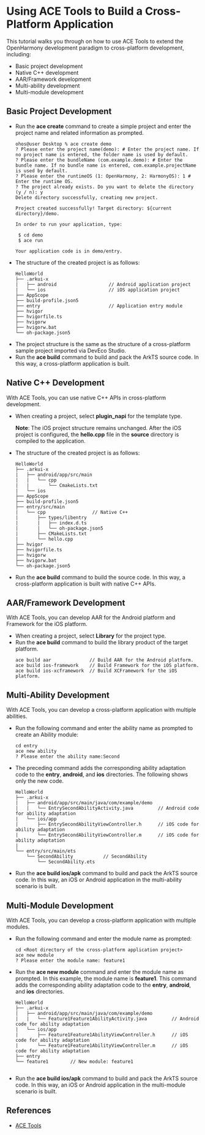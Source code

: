 # Using ACE Tools to Build a Cross-Platform Application

This tutorial walks you through on how to use ACE Tools to extend the OpenHarmony development paradigm to cross-platform development, including:

* Basic project development
* Native C++ development
* AAR/Framework development
* Multi-ability development
* Multi-module development

## Basic Project Development
* Run the **ace create** command to create a simple project and enter the project name and related information as prompted.
    ```shell
    ohos@user Desktop % ace create demo
   ? Please enter the project name(demo): # Enter the project name. If no project name is entered, the folder name is used by default.
   ? Please enter the bundleName (com.example.demo): # Enter the bundle name. If no bundle name is entered, com.example.projectName is used by default.
   ? Please enter the runtimeOS (1: OpenHarmony, 2: HarmonyOS): 1 # Enter the runtime OS.
   ? The project already exists. Do you want to delete the directory (y / n): y
   Delete directory successfully, creating new project.
   
   Project created successfully! Target directory: ${current directory}/demo.
   
   In order to run your application, type:
   
     $ cd demo
     $ ace run
   
   Your application code is in demo/entry.
   ```
* The structure of the created project is as follows:
    ```
    HelloWorld
    ├── .arkui-x
    |   ├── android                   // Android application project
    |   └── ios                       // iOS application project
    ├── AppScope
    ├── build-profile.json5
    ├── entry                         // Application entry module
    ├── hvigor
    ├── hvigorfile.ts
    ├── hvigorw
    ├── hvigorw.bat
    └── oh-package.json5
    ```
* The project structure is the same as the structure of a cross-platform sample project imported via DevEco Studio.
* Run the **ace build** command to build and pack the ArkTS source code. In this way, a cross-platform application is built.
## Native C++ Development
With ACE Tools, you can use native C++ APIs in cross-platform development.
* When creating a project, select **plugin_napi** for the template type.

  **Note**: The iOS project structure remains unchanged. After the iOS project is configured, the **hello.cpp** file in the **source** directory is compiled to the application.

* The structure of the created project is as follows:

    ```
    HelloWorld
    ├── .arkui-x
    |   ├── android/app/src/main  
    |   |   └── cpp
    |   |       └── CmakeLists.txt
    |   └── ios             
    ├── AppScope                             
    ├── build-profile.json5
    ├── entry/src/main
    |   └── cpp                 // Native C++
    |       ├── types/libentry
    |       |   ├── index.d.ts 
    |       |   └── oh-package.json5
    |       ├── CMakeLists.txt
    |       └── hello.cpp 
    ├── hvigor
    ├── hvigorfile.ts
    ├── hvigorw
    ├── hvigorw.bat
    └── oh-package.json5
    ```
* Run the **ace build** command to build the source code. In this way, a cross-platform application is built with native C++ APIs.

## AAR/Framework Development
With ACE Tools, you can develop AAR for the Android platform and Framework for the iOS platform.
* When creating a project, select **Library** for the project type.
* Run the **ace build** command to build the library product of the target platform.
    ```shell
    ace build aar              // Build AAR for the Android platform.
    ace build ios-framework    // Build Framework for the iOS platform.
    ace build ios-xcframework  // Build XCFramework for the iOS platform.
    ```
## Multi-Ability Development
With ACE Tools, you can develop a cross-platform application with multiple abilities.
* Run the following command and enter the ability name as prompted to create an Ability module:
    ```
    cd entry
    ace new ability
    ? Please enter the ability name:Second
    ```
* The preceding command adds the corresponding ability adaptation code to the **entry**, **android**, and **ios** directories. The following shows only the new code.
    ```
    HelloWorld
    ├── .arkui-x
    |   ├── android/app/src/main/java/com/example/demo
    |   |   └── EntrySecondAbilityActivity.java         // Android code for ability adaptation                  
    |   └── ios/app
    |       ├── EntrySecondAbilityViewController.h      // iOS code for ability adaptation
    |       └── EntrySecondAbilityViewController.m      // iOS code for ability adaptation                       
    |               
    └── entry/src/main/ets              
        └── SecondAbility           // SecondAbility
            └── SecondAbility.ets             
    ```
* Run the **ace build ios/apk** command to build and pack the ArkTS source code. In this way, an iOS or Android application in the multi-ability scenario is built.
## Multi-Module Development
With ACE Tools, you can develop a cross-platform application with multiple modules.
* Run the following command and enter the module name as prompted:
    ```
    cd <Root directory of the cross-platform application project>
    ace new module
    ? Please enter the module name: feature1
    ```
* Run the **ace new module** command and enter the module name as prompted. In this example, the module name is **feature1**. This command adds the corresponding ability adaptation code to the **entry**, **android**, and **ios** directories.
    ```
    HelloWorld
    ├── .arkui-x
    |   ├── android/app/src/main/java/com/example/demo
    |   |   └── Feature1Feature1AbilityActivity.java         // Android code for ability adaptation
    |   └── ios/app
    |       ├── Feature1Feature1AbilityViewController.h      // iOS code for ability adaptation
    |       └── Feature1Feature1AbilityViewController.m      // iOS code for ability adaptation                       
    ├── entry              
    └── feature1        // New module: feature1
             
    ```
* Run the **ace build ios/apk** command to build and pack the ArkTS source code. In this way, an iOS or Android application in the multi-module scenario is built.

##  References

- [ACE Tools](https://gitcode.com/arkui-x/cli/blob/ArkUI-X-5.0.2-Release/README-EN.md)
